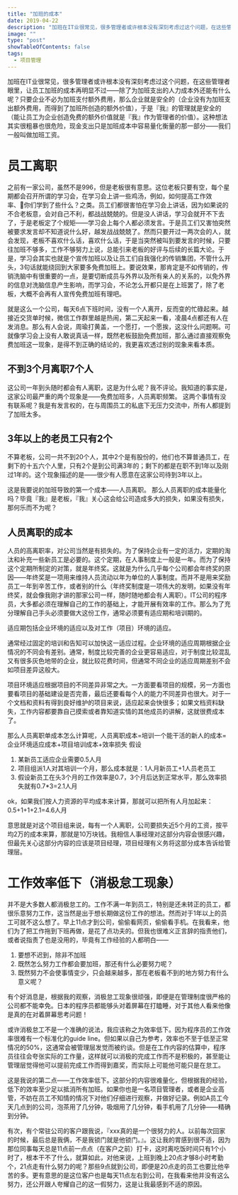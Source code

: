 ```yaml
---
title: "加班的成本"
date: 2019-04-22
description: "加班在IT业很常见，很多管理者或许根本没有深刻考虑过这个问题，在这些管理者眼里，让员工加班的成本再明显不过——除了为加班支出的人力成本外还能有什么呢？只要企业不必为加班支付额外费用，那么企业就是安全的（企业没有为加班支出额外费用，而得到了加班所创造的额外价值），于是『我』的管理就是安全的（能让员工为企业创造免费的额外价值就是『我』作为管理者的价值）。这种想法其实很粗暴也很危险，现金支出只是加班成本中容易量化衡量的那一部分——我们一般叫做加班工资。"
image: ""
type: "post"
showTableOfContents: false
tags:
  - 项目管理
---
```


加班在IT业很常见，很多管理者或许根本没有深刻考虑过这个问题，在这些管理者眼里，让员工加班的成本再明显不过——除了为加班支出的人力成本外还能有什么呢？只要企业不必为加班支付额外费用，那么企业就是安全的（企业没有为加班支出额外费用，而得到了加班所创造的额外价值），于是『我』的管理就是安全的（能让员工为企业创造免费的额外价值就是『我』作为管理者的价值）。这种想法其实很粗暴也很危险，现金支出只是加班成本中容易量化衡量的那一部分——我们一般叫做加班工资。

# 员工离职
之前有一家公司，虽然不是996，但是老板很有意思。这位老板只要有空，每个星期都会召开所谓的学习会，在学习会上讲一些鸡汤，例如，如何提高工作效率、你们学到了些什么？之类。员工们都很害怕在学习会上讲话，因为如果说的不合老板意，会对自己不利，都战战兢兢的。但是没人讲话，学习会就开不下去了，于是老板定了个规矩——学习会上每个人都必须发言。于是员工们又害怕突然被要求发言却不知道说什么好，越发战战兢兢了。然而只要开过一两次会的人，就会发现，老板不喜欢什么话，喜欢什么话，于是当突然被叫到要发言的时候，只要往加班不够多，工作不够努力上说，总能引来老板的好评与后续的长篇大论。于是，学习会其实也就是个宣传加班以及让员工们自我强化的传销集团，不管什么开头，3句话就能绕回到大家要多免费加班上。要说效果，那肯定是不如传销的，传销洗脑中有很重要的一点，是要切断成员与外界以及所有亲人的关系的，以免外界的信息对洗脑信息产生影响，而学习会，不论怎么开都只是在上班罢了，除了老板，大概不会再有人宣传免费加班有理吧。

就是这么一个公司，每天6点下班时间，没有一个人离开，反而变的忙碌起来。越接近交货单时候，微信工作群里越是热闹，第二天起来一看，凌晨4点都还有人在发消息。那么有人会说，周瑜打黄盖，一个愿打，一个愿挨，这没什么问题啊。可就像学习会上没有人敢说真话一样，既然老板鼓励免费加班，那么通过直接观察免费加班这一现象，是得不到正确的结论的，我更喜欢透过别的现象来看本质。

## 不到3个月离职7个人
这公司一年到头随时都会有人离职，这是为什么呢？我不评论。我知道的事实是，这家公司最严重的两个现象是——免费加班多，人员离职频繁。
这两个事情有没有联系呢？我是有发言权的，在与周围员工的私底下无压力交流中，所有人都提到了加班太多。

## 3年以上的老员工只有2个
不算老板，公司一共不到20个人，其中2个是有股份的，他们也不算普通员工，在剩下的十五六个人里，只有2个是到公司满3年的；剩下的都是在职不到1年以及刚过1年的。这个现象描述的是——很少有人愿意在这家公司待到3年以上。

这是我要说的加班导致的第一个成本——人员离职。
那么人员离职的成本能量化吗？毕竟『我』是老板，『我』关心这会给公司造成多大的损失，如果没有损失，那何乐而不为呢？

## 人员离职的成本
人员的高离职率，对公司当然是有损失的。为了保持企业有一定的活力，定期的淘汰和补充一些新员工是必要的。这个定期，在人事制度上一般是一年。而为了保持这个定期所制定的对策，就是年终奖。这就是为什么几乎每个公司都会年终奖的原因——年终奖是一项用来维持人员流动以年为单位的人事制度。而并不是用来奖励员工一年到辛苦工作，或者别的什么（年终奖制度是一项伟大的发明，如果没有年终奖，就会像我刚才讲的那家公司一样，随时随地都会有人离职）。IT公司的程序员，大多都必须在理解自己的工作的基础上，才能开展有效率的工作。那么为了充分理解自己手头必须要做大这份工作，通常必须要有适应期和培训期的。

适应期包括企业环境的适应以及对工作（项目）环境的适应。

通常经过固定的培训和告知可以加快这一适应过程。企业环境的适应周期根据企业情况的不同会有差别。通常，制度比较完善的企业更容易适应，对于制度比较混乱又有很多灰色地带的企业，就比较花费时间，但通常不同企业的适应周期差别不会如项目差异这般大。

项目环境适应根据项目的不同差异非常之大。一方面要看项目的规模，另一方面也要看项目的基础建设是否完善，最后还要看每个人的能力不同差异也很大。对于一个文档和资料有得到良好维护的项目来说，适应起来会快很多；如果文档资料缺失，工作内容都要靠自己摸索或者靠知道实情的其他成员的讲解，这就很费成本了。

那么人员离职单成本怎么计算呢，人员离职成本=培训一个能干活的新人的成本=企业环境适应成本+项目培训成本+效率损失
假设
1. 某新员工适应企业需要0.5人月
2. 项目组派1人对其培训一个月，那么成本就是：1人月新员工+1人员老员工
3. 假设新员工在头3个月的工作效率是0.7，3个月后达到正常水平，那么效率损失就有0.7*3=2.1人月

ok，如果我们按人力资源的平均成本来计算，那就可以把所有人月加起来：0.5+1+1+2.1=4.6人月

意思就是对这个项目组来说，每有一个人离职，公司要损失近5个月的工资，按平均2万的成本来算，那就是10万块钱。我相信人事经理对这部分内容会很感兴趣，但最先关心这部分内容的应该是项目经理，项目经理有义务将这部分成本告诉给管理层。

# 工作效率低下（消极怠工现象）
并不是大多数人都消极怠工的。工作不满一年到员工，特别是还未转正的员工，都很乐意努力工作，这当然是出于想长期做这份工作的想法。然而对于1年以上的员工可就不这么想了。早上11点才到公司，偷偷看网页，偷偷看手机。在我看来，他们为了把工作拖到下班再做，是花了点功夫的。但我也很难义正言辞的指责他们，或者说指责了也是没用的，毕竟有工作经验的人都明白——
1. 要想不迟到，除非不加班
2. 既然怎么努力工作都会要加班，那还有什么必要努力呢？
3. 既然努力不会使事情变少，只会越来越多，那在老板看不到的地方努力有什么意义呢？

有个好消息是，根据我的观察，消极怠工现象很顽强，即便是在管理制度很严格的公司都不能幸免。日本的程序员都能够头对着屏幕在打瞌睡，对于其他人看来他像是真的在对着屏幕思考问题！

或许消极怠工不是一个准确的说法，我应该称之为效率低下。因为程序员的工作效率很难有一个标准化的guide line。但如果以自己为参考，效率也不至于低至正常情况的50%，这通常会被管理层发觉而被约谈。但是在工作内容的估算中，程序员往往会夸张实际的工作量，这样就可以消极的完成工作而不是积极的，甚至能让管理层觉得他可以提前完成工作而得到嘉奖，而实际上可能他可能只是在怠工。

这是我说的第二点——工作效率低下。这部分的内容很难量化，但根据我的经验，低下的效率至少足以抵消所有加班。如果你也是一名项目管理者，或者是企业高管，不妨在员工不知情的情况下对他们仔细进行观察，并做好记录。例如A员工今天几点到的公司，泡茶用了几分钟，吸烟用了几分钟，看手机用了几分钟——精确到分钟。

有次，有个常驻公司的客户跟我说，『xxx真的是一个很努力的人。以前每次回家的时候，最后总是我俩，不是我锁门就是他锁门。』。这让我的胃感到很不适，因为那位同事每天总是11点前一点点（在客户之前）打卡，这时离吃饭时间只有1个小时了，根本干不了什么，就算如此，对他来说，上班到晚上20点才够8小时考勤个，21点走有什么努力的呢？那些9点就到公司，即便是20点走的员工也要比他辛苦的多。更有意思的是这位客户也是每天11点左右到公司，在我看来他并没有这么努力，还公开跟人夸耀自己的这一假努力，这是让我最感到不适的原因。